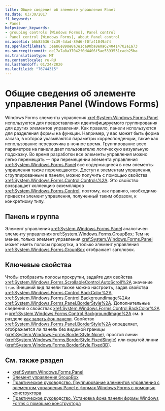 ```yaml
---
title: Общие сведения об элементе управления Panel
ms.date: 03/30/2017
f1_keywords:
- Panel
helpviewer_keywords:
- grouping controls [Windows Forms], Panel control
- Panel control [Windows Forms], about Panel control
ms.assetid: b6b83636-2c39-4dad-89d6-f0fa41049a74
ms.openlocfilehash: 3ea86e898e8a3e1ca90ba8e0a6240414702a1a73
ms.sourcegitcommit: de17a7a0a37042f0d4406f5ae5393531caeb25ba
ms.translationtype: MT
ms.contentlocale: ru-RU
ms.lasthandoff: 01/24/2020
ms.locfileid: "76744315"
---
```

# <a name="panel-control-overview-windows-forms"></a>Общие сведения об элементе управления Panel (Windows Forms)
Windows Forms элементы управления <xref:System.Windows.Forms.Panel> используются для предоставления идентифицируемого группирования для других элементов управления. Как правило, панели используются для разделения формы на функции. Например, у вас может быть форма заказа, в которой указываются параметры корреспонденции, такие как использование перевозчика в ночное время. Группирование всех параметров на панели дает пользователю логическую визуальную подсказку. Во время разработки все элементы управления можно легко перемещать — при перемещении элемента управления <xref:System.Windows.Forms.Panel> все содержащиеся в нем элементы управления также перемещаются. Доступ к элементам управления, сгруппированным в панели, можно получить с помощью свойства <xref:System.Windows.Forms.Control.Controls%2A>. Это свойство возвращает коллекцию экземпляров <xref:System.Windows.Forms.Control>, поэтому, как правило, необходимо привести элемент управления, полученный таким образом, к конкретному типу.  
  
## <a name="panel-versus-groupbox"></a>Панель и группа  
 Элемент управления <xref:System.Windows.Forms.Panel> аналогичен элементу управления <xref:System.Windows.Forms.GroupBox>; Тем не менее, только элемент управления <xref:System.Windows.Forms.Panel> может иметь полосы прокрутки, а только элемент управления <xref:System.Windows.Forms.GroupBox> отображает заголовок.  
  
## <a name="key-properties"></a>Ключевые свойства  
 Чтобы отобразить полосы прокрутки, задайте для свойства <xref:System.Windows.Forms.ScrollableControl.AutoScroll%2A> значение `true`. Внешний вид панели также можно настроить, задав свойства <xref:System.Windows.Forms.Control.BackColor%2A>, <xref:System.Windows.Forms.Control.BackgroundImage%2A>и <xref:System.Windows.Forms.Panel.BorderStyle%2A>. Дополнительные сведения о свойствах <xref:System.Windows.Forms.Control.BackColor%2A> и <xref:System.Windows.Forms.Control.BackgroundImage%2A> см. в разделе [как задать фон панели](how-to-set-the-background-of-a-windows-forms-panel.md). Свойство <xref:System.Windows.Forms.Panel.BorderStyle%2A> определяет, отображается ли панель без видимой границы (<xref:System.Windows.Forms.BorderStyle.None>), простой линии (<xref:System.Windows.Forms.BorderStyle.FixedSingle>) или скрытой линии (<xref:System.Windows.Forms.BorderStyle.Fixed3D>).  
  
## <a name="see-also"></a>См. также раздел

- <xref:System.Windows.Forms.Panel>
- [Элемент управления GroupBox](groupbox-control-windows-forms.md)
- [Практическое руководство. Группирование элементов управления с элементом управления Panel в формах Windows Forms с помощью конструктора](group-controls-with-wf-panel-control-using-the-designer.md)
- [Практическое руководство. Установка фона панели формы Windows Forms с помощью конструктора](how-to-set-the-background-of-a-windows-forms-panel-using-the-designer.md)
